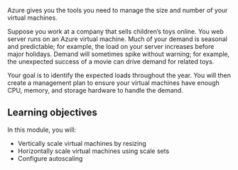 Azure gives you the tools you need to manage the size and number of your virtual machines. 

Suppose you work at a company that sells children’s toys online. You web server runs on an Azure virtual machine. Much of your demand is seasonal and predictable; for example, the load on your server increases before major holidays. Demand will sometimes spike without warning; for example, the unexpected success of a movie can drive demand for related toys.

Your goal is to identify the expected loads throughout the year. You will then create a management plan to ensure your virtual machines have enough CPU, memory, and storage hardware to handle the demand.

## Learning objectives

In this module, you will:
- Vertically scale virtual machines by resizing
- Horizontally scale virtual machines using scale sets
- Configure autoscaling